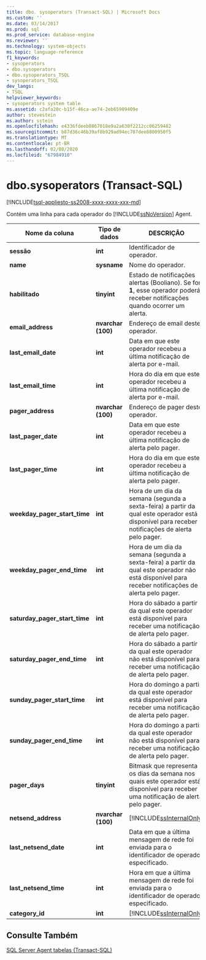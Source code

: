 ```yaml
---
title: dbo. sysoperators (Transact-SQL) | Microsoft Docs
ms.custom: ''
ms.date: 03/14/2017
ms.prod: sql
ms.prod_service: database-engine
ms.reviewer: ''
ms.technology: system-objects
ms.topic: language-reference
f1_keywords:
- sysoperators
- dbo.sysoperators
- dbo.sysoperators_TSQL
- sysoperators_TSQL
dev_langs:
- TSQL
helpviewer_keywords:
- sysoperators system table
ms.assetid: c2afa20c-b15f-46ca-ae74-2eb65909409e
author: stevestein
ms.author: sstein
ms.openlocfilehash: e4336fdeeb0867018e9a2a630f2212cc06259482
ms.sourcegitcommit: b87d36c46b39af8b929ad94ec707dee8800950f5
ms.translationtype: MT
ms.contentlocale: pt-BR
ms.lasthandoff: 02/08/2020
ms.locfileid: "67984910"
---
```

# <a name="dbosysoperators-transact-sql"></a>dbo.sysoperators (Transact-SQL)
[!INCLUDE[tsql-appliesto-ss2008-xxxx-xxxx-xxx-md](../../includes/tsql-appliesto-ss2008-xxxx-xxxx-xxx-md.md)]

  Contém uma linha para cada operador do [!INCLUDE[ssNoVersion](../../includes/ssnoversion-md.md)] Agent.  
  
|Nome da coluna|Tipo de dados|DESCRIÇÃO|  
|-----------------|---------------|-----------------|  
|**sessão**|**int**|Identificador de operador.|  
|**name**|**sysname**|Nome do operador.|  
|**habilitado**|**tinyint**|Estado de notificações alertas (Booliano). Se for **1**, esse operador poderá receber notificações quando ocorrer um alerta.|  
|**email_address**|**nvarchar (100)**|Endereço de email deste operador.|  
|**last_email_date**|**int**|Data em que este operador recebeu a última notificação de alerta por e-mail.|  
|**last_email_time**|**int**|Hora do dia em que este operador recebeu a última notificação de alerta por e-mail.|  
|**pager_address**|**nvarchar (100)**|Endereço de pager deste operador.|  
|**last_pager_date**|**int**|Data em que este operador recebeu a última notificação de alerta pelo pager.|  
|**last_pager_time**|**int**|Hora do dia em que este operador recebeu a última notificação de alerta pelo pager.|  
|**weekday_pager_start_time**|**int**|Hora de um dia da semana (segunda a sexta-feira) a partir da qual este operador está disponível para receber notificações de alerta pelo pager.|  
|**weekday_pager_end_time**|**int**|Hora de um dia da semana (segunda a sexta-feira) a partir da qual este operador não está disponível para receber notificações de alerta pelo pager.|  
|**saturday_pager_start_time**|**int**|Hora do sábado a partir da qual este operador está disponível para receber uma notificação de alerta pelo pager.|  
|**saturday_pager_end_time**|**int**|Hora do sábado a partir da qual este operador não está disponível para receber uma notificação de alerta pelo pager.|  
|**sunday_pager_start_time**|**int**|Hora do domingo a partir da qual este operador está disponível para receber uma notificação de alerta pelo pager.|  
|**sunday_pager_end_time**|**int**|Hora do domingo a partir da qual este operador não está disponível para receber uma notificação de alerta pelo pager.|  
|**pager_days**|**tinyint**|Bitmask que representa os dias da semana nos quais este operador está disponível para receber uma notificação de alerta pelo pager.|  
|**netsend_address**|**nvarchar (100)**|[!INCLUDE[ssInternalOnly](../../includes/ssinternalonly-md.md)]|  
|**last_netsend_date**|**int**|Data em que a última mensagem de rede foi enviada para o identificador de operador especificado.|  
|**last_netsend_time**|**int**|Hora em que a última mensagem de rede foi enviada para o identificador de operador especificado.|  
|**category_id**|**int**|[!INCLUDE[ssInternalOnly](../../includes/ssinternalonly-md.md)]|  
  
## <a name="see-also"></a>Consulte Também  
 [SQL Server Agent tabelas &#40;Transact-SQL&#41;](../../relational-databases/system-tables/sql-server-agent-tables-transact-sql.md)  
  
  
